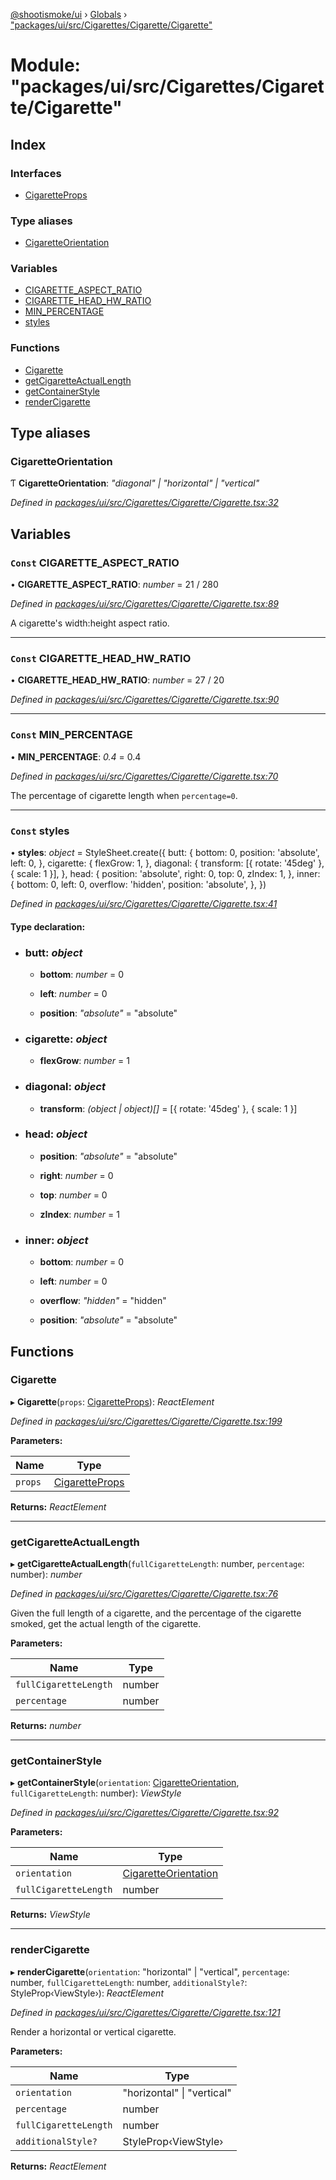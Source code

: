 [@shootismoke/ui](../README.md) › [Globals](../globals.md) › ["packages/ui/src/Cigarettes/Cigarette/Cigarette"](_packages_ui_src_cigarettes_cigarette_cigarette_.md)

# Module: "packages/ui/src/Cigarettes/Cigarette/Cigarette"

## Index

### Interfaces

* [CigaretteProps](../interfaces/_packages_ui_src_cigarettes_cigarette_cigarette_.cigaretteprops.md)

### Type aliases

* [CigaretteOrientation](_packages_ui_src_cigarettes_cigarette_cigarette_.md#cigaretteorientation)

### Variables

* [CIGARETTE_ASPECT_RATIO](_packages_ui_src_cigarettes_cigarette_cigarette_.md#const-cigarette_aspect_ratio)
* [CIGARETTE_HEAD_HW_RATIO](_packages_ui_src_cigarettes_cigarette_cigarette_.md#const-cigarette_head_hw_ratio)
* [MIN_PERCENTAGE](_packages_ui_src_cigarettes_cigarette_cigarette_.md#const-min_percentage)
* [styles](_packages_ui_src_cigarettes_cigarette_cigarette_.md#const-styles)

### Functions

* [Cigarette](_packages_ui_src_cigarettes_cigarette_cigarette_.md#cigarette)
* [getCigaretteActualLength](_packages_ui_src_cigarettes_cigarette_cigarette_.md#getcigaretteactuallength)
* [getContainerStyle](_packages_ui_src_cigarettes_cigarette_cigarette_.md#getcontainerstyle)
* [renderCigarette](_packages_ui_src_cigarettes_cigarette_cigarette_.md#rendercigarette)

## Type aliases

###  CigaretteOrientation

Ƭ **CigaretteOrientation**: *"diagonal" | "horizontal" | "vertical"*

*Defined in [packages/ui/src/Cigarettes/Cigarette/Cigarette.tsx:32](https://github.com/shootismoke/common/blob/c0e7829/packages/ui/src/Cigarettes/Cigarette/Cigarette.tsx#L32)*

## Variables

### `Const` CIGARETTE_ASPECT_RATIO

• **CIGARETTE_ASPECT_RATIO**: *number* = 21 / 280

*Defined in [packages/ui/src/Cigarettes/Cigarette/Cigarette.tsx:89](https://github.com/shootismoke/common/blob/c0e7829/packages/ui/src/Cigarettes/Cigarette/Cigarette.tsx#L89)*

A cigarette's width:height aspect ratio.

___

### `Const` CIGARETTE_HEAD_HW_RATIO

• **CIGARETTE_HEAD_HW_RATIO**: *number* = 27 / 20

*Defined in [packages/ui/src/Cigarettes/Cigarette/Cigarette.tsx:90](https://github.com/shootismoke/common/blob/c0e7829/packages/ui/src/Cigarettes/Cigarette/Cigarette.tsx#L90)*

___

### `Const` MIN_PERCENTAGE

• **MIN_PERCENTAGE**: *0.4* = 0.4

*Defined in [packages/ui/src/Cigarettes/Cigarette/Cigarette.tsx:70](https://github.com/shootismoke/common/blob/c0e7829/packages/ui/src/Cigarettes/Cigarette/Cigarette.tsx#L70)*

The percentage of cigarette length when `percentage=0`.

___

### `Const` styles

• **styles**: *object* = StyleSheet.create({
	butt: {
		bottom: 0,
		position: 'absolute',
		left: 0,
	},
	cigarette: {
		flexGrow: 1,
	},
	diagonal: {
		transform: [{ rotate: '45deg' }, { scale: 1 }],
	},
	head: {
		position: 'absolute',
		right: 0,
		top: 0,
		zIndex: 1,
	},
	inner: {
		bottom: 0,
		left: 0,
		overflow: 'hidden',
		position: 'absolute',
	},
})

*Defined in [packages/ui/src/Cigarettes/Cigarette/Cigarette.tsx:41](https://github.com/shootismoke/common/blob/c0e7829/packages/ui/src/Cigarettes/Cigarette/Cigarette.tsx#L41)*

#### Type declaration:

* ### **butt**: *object*

  * **bottom**: *number* = 0

  * **left**: *number* = 0

  * **position**: *"absolute"* = "absolute"

* ### **cigarette**: *object*

  * **flexGrow**: *number* = 1

* ### **diagonal**: *object*

  * **transform**: *(object | object)[]* = [{ rotate: '45deg' }, { scale: 1 }]

* ### **head**: *object*

  * **position**: *"absolute"* = "absolute"

  * **right**: *number* = 0

  * **top**: *number* = 0

  * **zIndex**: *number* = 1

* ### **inner**: *object*

  * **bottom**: *number* = 0

  * **left**: *number* = 0

  * **overflow**: *"hidden"* = "hidden"

  * **position**: *"absolute"* = "absolute"

## Functions

###  Cigarette

▸ **Cigarette**(`props`: [CigaretteProps](../interfaces/_packages_ui_src_cigarettes_cigarette_cigarette_.cigaretteprops.md)): *ReactElement*

*Defined in [packages/ui/src/Cigarettes/Cigarette/Cigarette.tsx:199](https://github.com/shootismoke/common/blob/c0e7829/packages/ui/src/Cigarettes/Cigarette/Cigarette.tsx#L199)*

**Parameters:**

Name | Type |
------ | ------ |
`props` | [CigaretteProps](../interfaces/_packages_ui_src_cigarettes_cigarette_cigarette_.cigaretteprops.md) |

**Returns:** *ReactElement*

___

###  getCigaretteActualLength

▸ **getCigaretteActualLength**(`fullCigaretteLength`: number, `percentage`: number): *number*

*Defined in [packages/ui/src/Cigarettes/Cigarette/Cigarette.tsx:76](https://github.com/shootismoke/common/blob/c0e7829/packages/ui/src/Cigarettes/Cigarette/Cigarette.tsx#L76)*

Given the full length of a cigarette, and the percentage of the cigarette
smoked, get the actual length of the cigarette.

**Parameters:**

Name | Type |
------ | ------ |
`fullCigaretteLength` | number |
`percentage` | number |

**Returns:** *number*

___

###  getContainerStyle

▸ **getContainerStyle**(`orientation`: [CigaretteOrientation](_packages_ui_src_cigarettes_cigarette_cigarette_.md#cigaretteorientation), `fullCigaretteLength`: number): *ViewStyle*

*Defined in [packages/ui/src/Cigarettes/Cigarette/Cigarette.tsx:92](https://github.com/shootismoke/common/blob/c0e7829/packages/ui/src/Cigarettes/Cigarette/Cigarette.tsx#L92)*

**Parameters:**

Name | Type |
------ | ------ |
`orientation` | [CigaretteOrientation](_packages_ui_src_cigarettes_cigarette_cigarette_.md#cigaretteorientation) |
`fullCigaretteLength` | number |

**Returns:** *ViewStyle*

___

###  renderCigarette

▸ **renderCigarette**(`orientation`: "horizontal" | "vertical", `percentage`: number, `fullCigaretteLength`: number, `additionalStyle?`: StyleProp‹ViewStyle›): *ReactElement*

*Defined in [packages/ui/src/Cigarettes/Cigarette/Cigarette.tsx:121](https://github.com/shootismoke/common/blob/c0e7829/packages/ui/src/Cigarettes/Cigarette/Cigarette.tsx#L121)*

Render a horizontal or vertical cigarette.

**Parameters:**

Name | Type |
------ | ------ |
`orientation` | "horizontal" &#124; "vertical" |
`percentage` | number |
`fullCigaretteLength` | number |
`additionalStyle?` | StyleProp‹ViewStyle› |

**Returns:** *ReactElement*
